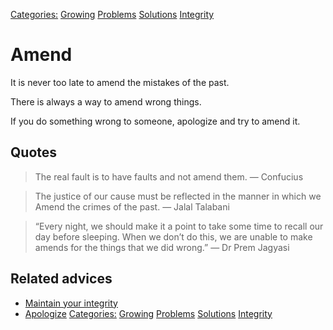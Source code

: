 [Categories:](../Categories/index.md) [Growing](../Categories/Growing.md) [Problems](../Categories/Problems.md) [Solutions](../Categories/Solutions.md) [Integrity](../Categories/Integrity.md)
# Amend

It is never too late to amend the mistakes of the past.

There is always a way to amend wrong things.

If you do something wrong to someone, apologize and try to amend it.

## Quotes

> The real fault is to have faults and not amend them. ― Confucius

> The justice of our cause must be reflected in the manner in which we Amend the crimes of the past. ― Jalal Talabani

> “Every night, we should make it a point to take some time to recall our day before sleeping. When we don’t do this, we are unable to make amends for the things that we did wrong.” ― Dr Prem Jagyasi

## Related advices

- [Maintain your integrity](../Maintain%20your%20integrity/index.md)
- [Apologize](../Apologize/index.md)
[Categories:](../Categories/index.md) [Growing](../Categories/Growing.md) [Problems](../Categories/Problems.md) [Solutions](../Categories/Solutions.md) [Integrity](../Categories/Integrity.md)